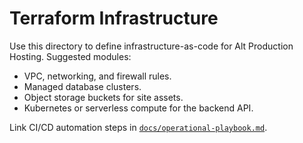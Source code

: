 # Terraform Infrastructure

Use this directory to define infrastructure-as-code for Alt Production Hosting. Suggested modules:

- VPC, networking, and firewall rules.
- Managed database clusters.
- Object storage buckets for site assets.
- Kubernetes or serverless compute for the backend API.

Link CI/CD automation steps in [`docs/operational-playbook.md`](../../docs/operational-playbook.md).
